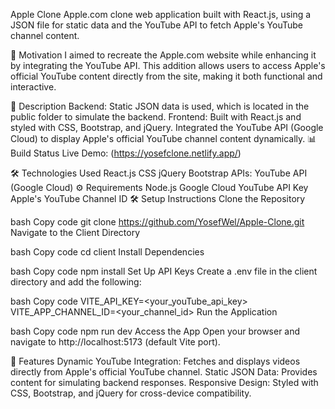 Apple Clone
Apple.com clone web application built with React.js, using a JSON file for static data and the YouTube API to fetch Apple's YouTube channel content.

🚀 Motivation
I aimed to recreate the Apple.com website while enhancing it by integrating the YouTube API. This addition allows users to access Apple's official YouTube content directly from the site, making it both functional and interactive.

📝 Description
Backend:
Static JSON data is used, which is located in the public folder to simulate the backend.
Frontend:
Built with React.js and styled with CSS, Bootstrap, and jQuery.
Integrated the YouTube API (Google Cloud) to display Apple's official YouTube channel content dynamically.
📊 Build Status
Live Demo: (https://yosefclone.netlify.app/)

🛠️ Technologies Used
React.js
CSS
jQuery
Bootstrap
APIs: YouTube API (Google Cloud)
⚙️ Requirements
Node.js
Google Cloud YouTube API Key
Apple's YouTube Channel ID
🛠️ Setup Instructions
Clone the Repository

bash
Copy code
git clone https://github.com/YosefWel/Apple-Clone.git
Navigate to the Client Directory

bash
Copy code
cd client
Install Dependencies

bash
Copy code
npm install
Set Up API Keys
Create a .env file in the client directory and add the following:

bash
Copy code
VITE_API_KEY=<your_youTube_api_key>
VITE_APP_CHANNEL_ID=<your_channel_id>
Run the Application

bash
Copy code
npm run dev
Access the App
Open your browser and navigate to http://localhost:5173 (default Vite port).

🌟 Features
Dynamic YouTube Integration: Fetches and displays videos directly from Apple's official YouTube channel.
Static JSON Data: Provides content for simulating backend responses.
Responsive Design: Styled with CSS, Bootstrap, and jQuery for cross-device compatibility.
